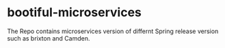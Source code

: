 # bootiful-microservices

The Repo contains microservices version of differnt Spring release version such as brixton and Camden.
